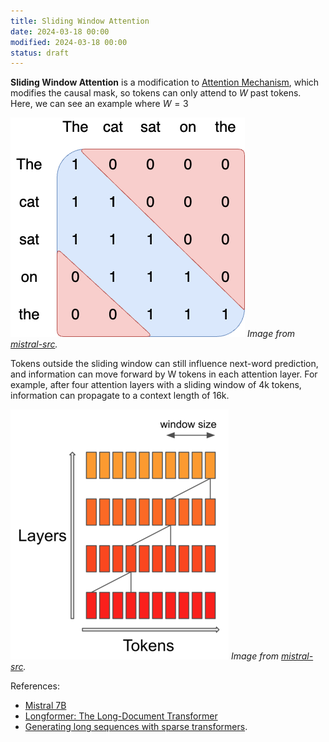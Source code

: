 ```yaml
---
title: Sliding Window Attention
date: 2024-03-18 00:00
modified: 2024-03-18 00:00
status: draft
---
```


**Sliding Window Attention** is a modification to [Attention Mechanism](attention-mechanism.md), which modifies the causal mask, so tokens can only attend to $W$ past tokens. Here, we can see an example where $W = 3$

![Sliding window attention example](../_media/sliding-window-attention-sliding-window.png)
*Image from [mistral-src](https://github.com/mistralai/mistral-src?tab=readme-ov-file).*

Tokens outside the sliding window can still influence next-word prediction, and information can move forward by W tokens in each attention layer. For example, after four attention layers with a sliding window of 4k tokens, information can propagate to a context length of 16k.

![Layes diagram](../_media/sliding-window-attention-propogation.png)
*Image from [mistral-src](https://github.com/mistralai/mistral-src?tab=readme-ov-file).*

References:
* [Mistral 7B](https://arxiv.org/abs/2310.06825)
* [Longformer: The Long-Document Transformer](https://arxiv.org/pdf/2004.05150.pdf)
* [Generating long sequences with sparse transformers](https://arxiv.org/abs/1904.10509).
